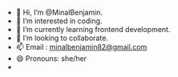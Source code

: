 - 👋 Hi, I’m @MinalBenjamin.
- 👀 I’m interested in coding.
- 🌱 I’m currently learning frontend development.
- 💞️ I’m looking to collaborate.
- 📫 Email : minalbenjamin82@gmail.com
- 😄 Pronouns: she/her
- 

<!---
MinalBenjamin/MinalBenjamin is a ✨ special ✨ repository because its `README.md` (this file) appears on your GitHub profile.
You can click the Preview link to take a look at your changes.
--->
